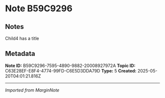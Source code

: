 # Note B59C9296

## Notes

Child4 has a title

## Metadata

**Note ID:** B59C9296-7595-4890-9882-20008927972A
**Topic ID:** C63E28EF-E8F4-4774-99FD-C6E5D3DDA79D
**Type:** 5
**Created:** 2025-05-20T04:01:21.816Z

---
*Imported from MarginNote*